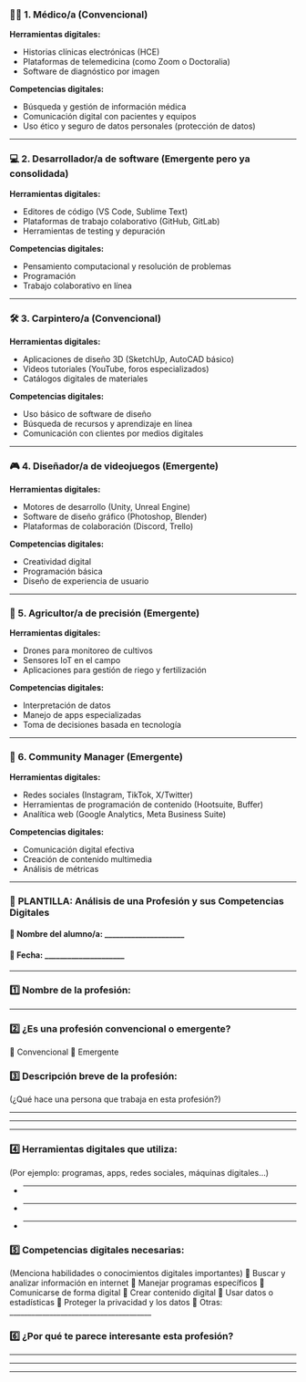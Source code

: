 


### 🧑‍⚕️ 1. **Médico/a** (Convencional)

**Herramientas digitales:**

* Historias clínicas electrónicas (HCE)
* Plataformas de telemedicina (como Zoom o Doctoralia)
* Software de diagnóstico por imagen

**Competencias digitales:**

* Búsqueda y gestión de información médica
* Comunicación digital con pacientes y equipos
* Uso ético y seguro de datos personales (protección de datos)

---

### 💻 2. **Desarrollador/a de software** (Emergente pero ya consolidada)

**Herramientas digitales:**

* Editores de código (VS Code, Sublime Text)
* Plataformas de trabajo colaborativo (GitHub, GitLab)
* Herramientas de testing y depuración

**Competencias digitales:**

* Pensamiento computacional y resolución de problemas
* Programación
* Trabajo colaborativo en línea

---

### 🛠️ 3. **Carpintero/a** (Convencional)

**Herramientas digitales:**

* Aplicaciones de diseño 3D (SketchUp, AutoCAD básico)
* Videos tutoriales (YouTube, foros especializados)
* Catálogos digitales de materiales

**Competencias digitales:**

* Uso básico de software de diseño
* Búsqueda de recursos y aprendizaje en línea
* Comunicación con clientes por medios digitales

---

### 🎮 4. **Diseñador/a de videojuegos** (Emergente)

**Herramientas digitales:**

* Motores de desarrollo (Unity, Unreal Engine)
* Software de diseño gráfico (Photoshop, Blender)
* Plataformas de colaboración (Discord, Trello)

**Competencias digitales:**

* Creatividad digital
* Programación básica
* Diseño de experiencia de usuario

---

### 🌱 5. **Agricultor/a de precisión** (Emergente)

**Herramientas digitales:**

* Drones para monitoreo de cultivos
* Sensores IoT en el campo
* Aplicaciones para gestión de riego y fertilización

**Competencias digitales:**

* Interpretación de datos
* Manejo de apps especializadas
* Toma de decisiones basada en tecnología

---

### 📱 6. **Community Manager** (Emergente)

**Herramientas digitales:**

* Redes sociales (Instagram, TikTok, X/Twitter)
* Herramientas de programación de contenido (Hootsuite, Buffer)
* Analítica web (Google Analytics, Meta Business Suite)

**Competencias digitales:**

* Comunicación digital efectiva
* Creación de contenido multimedia
* Análisis de métricas

---



### 📄 **PLANTILLA: Análisis de una Profesión y sus Competencias Digitales**

#### 👤 Nombre del alumno/a: \_\_\_\_\_\_\_\_\_\_\_\_\_\_\_\_\_\_\_\_\_

#### 📅 Fecha: \_\_\_\_\_\_\_\_\_\_\_\_\_\_\_\_\_\_\_\_\_

---

### 1️⃣ **Nombre de la profesión:**

---

### 2️⃣ **¿Es una profesión convencional o emergente?**

🔲 Convencional
🔲 Emergente

### 3️⃣ **Descripción breve de la profesión:**

(¿Qué hace una persona que trabaja en esta profesión?)

---

---

---

### 4️⃣ **Herramientas digitales que utiliza:**

(Por ejemplo: programas, apps, redes sociales, máquinas digitales…)

* ---
* ---
* ---

### 5️⃣ **Competencias digitales necesarias:**

(Menciona habilidades o conocimientos digitales importantes)
🔲 Buscar y analizar información en internet
🔲 Manejar programas específicos
🔲 Comunicarse de forma digital
🔲 Crear contenido digital
🔲 Usar datos o estadísticas
🔲 Proteger la privacidad y los datos
🔲 Otras: \_\_\_\_\_\_\_\_\_\_\_\_\_\_\_\_\_\_\_\_\_\_\_\_\_\_\_\_\_\_\_\_\_\_\_\_\_\_\_

### 6️⃣ **¿Por qué te parece interesante esta profesión?**

---

---

---


